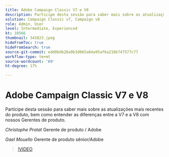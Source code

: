 ```yaml
---
title: Adobe Campaign Classic V7 e V8
description: Participe desta sessão para saber mais sobre as atualizações mais recentes do produto, bem como entender as diferenças entre a V7 e a V8 com nossos Gerentes de produto.
solution: Campaign Classic v7, Campaign v8
role: Admin, User
level: Intermediate, Experienced
kt: 10566
thumbnail: 343823.jpeg
hideFromToc: true
hideFromSearch: true
source-git-commit: edd0bdb28a9b3d065a64a95af6a216b747577c77
workflow-type: tm+mt
source-wordcount: '69'
ht-degree: 17%

---
```


# Adobe Campaign Classic V7 e V8

Participe desta sessão para saber mais sobre as atualizações mais recentes do produto, bem como entender as diferenças entre a V7 e a V8 com nossos Gerentes de produto.

*Christophe Protat* Gerente de produto / Adobe

*Gael Mouello* Gerente de produto sênior/Adobe

>[!VIDEO](https://video.tv.adobe.com/v/343823/?quality=12&learn=on)
